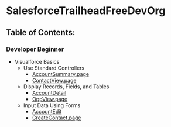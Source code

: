 # SalesforceTrailheadFreeDevOrg

## Table of Contents:

### Developer Beginner
* Visualforce Basics
  * Use Standard Controllers
    * [AccountSummary.page](/src/pages/AccountSummary.page)
    * [ContactView.page](/src/pages/ContactView.page)
  * Display Records, Fields, and Tables
    * [AccountDetail](/src/pages/AccountDetail.page)
    * [OppView.page](/src/pages/OppView.page)
  * Input Data Using Forms
	* [AccountEdit]( src/pages/AccountEdit.page)
	* [CreateContact.page](src/pages/CreateContact.page)
